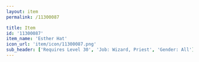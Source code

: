 ```yaml
---
layout: item
permalink: /11300087

title: Item
id: '11300087'
item_name: 'Esther Hat'
icon_url: 'item/icon/11300087.png'
sub_header: ['Requires Level 30', 'Job: Wizard, Priest', 'Gender: All']
---
```

